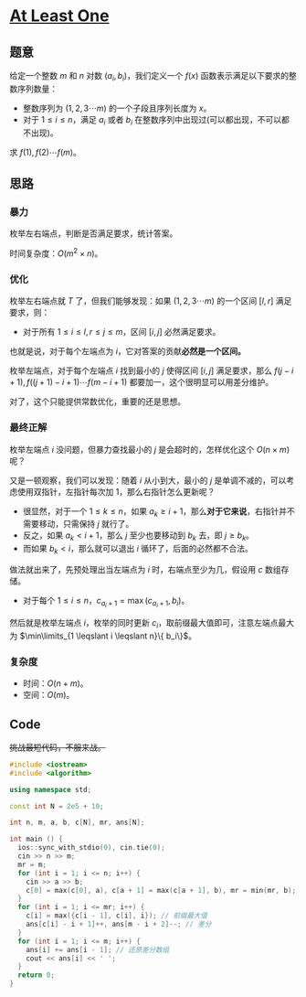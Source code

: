 # [At Least One](https://www.luogu.com.cn/problem/AT_abc260_e)
## 题意
给定一个整数 $m$ 和 $n$ 对数 $(a_i, b_i)$，我们定义一个 $f(x)$ 函数表示满足以下要求的整数序列数量：

- 整数序列为 $(1, 2, 3 \cdots m)$ 的一个子段且序列长度为 $x$。
- 对于 $1 \leqslant i \leqslant n$，满足 $a_i$ 或者 $b_i$ 在整数序列中出现过(可以都出现，不可以都不出现)。

求 $f(1),f(2)\cdots f(m)$。
## 思路
### 暴力
枚举左右端点，判断是否满足要求，统计答案。

时间复杂度：$O(m ^ 2 \times n)$。
### 优化
枚举左右端点就 $T$ 了，但我们能够发现：如果 $(1, 2, 3 \cdots m)$ 的一个区间 $[l, r]$ 满足要求，则：

- 对于所有 $1 \leqslant i \leqslant l, r \leqslant j \leqslant m$，区间 $[i, j]$ 必然满足要求。

也就是说，对于每个左端点为 $i$，它对答案的贡献**必然是一个区间。**

枚举左端点，对于每个左端点 $i$ 找到最小的 $j$ 使得区间 $[i,j]$ 满足要求，那么 $f(j - i + 1), f((j + 1) - i + 1) \cdots f(m - i + 1)$ 都要加一，这个很明显可以用差分维护。

对了，这个只能提供常数优化，重要的还是思想。
### 最终正解
枚举左端点 $i$ 没问题，但暴力查找最小的 $j$ 是会超时的，怎样优化这个 $O(n \times m)$ 呢？

又是一顿观察，我们可以发现：随着 $i$ 从小到大，最小的 $j$ 是单调不减的，可以考虑使用双指针，左指针每次加 $1$，那么右指针怎么更新呢？

- 很显然，对于一个 $1 \leqslant k \leqslant n$，如果 $a_k \geqslant i + 1$，那么**对于它来说**，右指针并不需要移动，只需保持 $j$ 就行了。
- 反之，如果 $a_k < i + 1$，那么 $j$ 至少也要移动到 $b_k$ 去，即 $j \geqslant b_k$。
- 而如果 $b_k < i$，那么就可以退出 $i$ 循环了，后面的必然都不合法。

做法就出来了，先预处理出当左端点为 $i$ 时，右端点至少为几，假设用 $c$ 数组存储。

- 对于每个 $1 \leqslant i \leqslant n$，$c_{a_i + 1} = \max(c_{a_i + 1}, b_i)$。

然后就是枚举左端点 $i$，枚举的同时更新 $c_i$，取前缀最大值即可，注意左端点最大为 $\min\limits_{1 \leqslant i \leqslant n}\{ b_i\}$。
### 复杂度
- 时间：$O(n + m)$。
- 空间：$O(m)$。

## Code

~~挑战最短代码，不服来战。~~

```cpp
#include <iostream>
#include <algorithm>

using namespace std;

const int N = 2e5 + 10;

int n, m, a, b, c[N], mr, ans[N];

int main () {
  ios::sync_with_stdio(0), cin.tie(0);
  cin >> n >> m;
  mr = m;
  for (int i = 1; i <= n; i++) {
    cin >> a >> b;
    c[0] = max(c[0], a), c[a + 1] = max(c[a + 1], b), mr = min(mr, b); // i = 1 时右端点至少为 max(a[i])，更新 c 数组
  }
  for (int i = 1; i <= mr; i++) {
    c[i] = max({c[i - 1], c[i], i}); // 前缀最大值
    ans[c[i] - i + 1]++, ans[m - i + 2]--; // 差分
  }
  for (int i = 1; i <= m; i++) {
    ans[i] += ans[i - 1]; // 还原差分数组
    cout << ans[i] << ' ';
  }
  return 0;
}
```